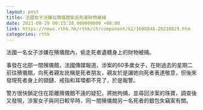 ```yaml
---
layout: post
title: 法國女子涉嫌在殯儀館偷走死者財物被捕
date: 2021-08-29 00:15:28.000000000 +08:00
link: https://news.rthk.hk/rthk/ch/component/k2/1608048-20210829.htm
categories: rthk
---
```


法國一名女子涉嫌在殯儀館內，偷走死者遺體身上的財物被捕。

事發在北部一間殯儀館，法國傳媒報道，涉案的60多歲女子，在剛過去的星期二前往殯儀館，向死者親友訛稱是死者朋友，親友於是讓她向死者表達敬意，但後來發現死者身上的頸鏈、戒指和耳環都不見了，於是報警。

警方很快鎖定住在距離殯儀館不遠的疑犯，將她拘捕，並尋回涉案的珠寶，調查後又發現，涉案女子與同日較早時，同一間殯儀館另一名死者的銀包失竊案有關。
